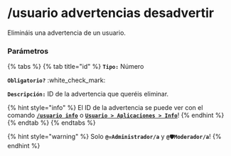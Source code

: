 # /usuario advertencias desadvertir

Elimináis una advertencia de un usuario.

### Parámetros

{% tabs %}
{% tab title="id" %}
**`Tipo:`** Número

**`Obligatorio?`** :white\_check\_mark:

**`Descripción:`** ID de la advertencia que queréis eliminar.

{% hint style="info" %}
El ID de la advertencia se puede ver con el comando [**`/usuario info`**](usuario-info.md) o [**`Usuario > Aplicaciones > Info`**](usuario-greater-than-aplicaciones-greater-than-info.md)!
{% endhint %}
{% endtab %}
{% endtabs %}

{% hint style="warning" %}
Solo **`@⚒️Administrador/a`** y  **`@🛡️Moderador/a`**!
{% endhint %}
